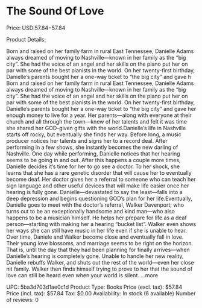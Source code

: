 # The Sound Of Love

Price: USD:$57.84-$57.84

Product Details:

Born and raised on her family farm in rural East Tennessee, Danielle Adams always dreamed of moving to Nashville—known in her family as the “big city”. She had the voice of an angel and her skills on the piano put her on par with some of the best pianists in the world. On her twenty-first birthday, Danielle’s parents bought her a one-way ticket to “the big city” and gave h Born and raised on her family farm in rural East Tennessee, Danielle Adams always dreamed of moving to Nashville—known in her family as the “big city”. She had the voice of an angel and her skills on the piano put her on par with some of the best pianists in the world. On her twenty-first birthday, Danielle’s parents bought her a one-way ticket to “the big city” and gave her enough money to live for a year. Her parents—along with everyone at their church and all through the town—knew of her talents and felt it was time she shared her GOD-given gifts with the world.Danielle’s life in Nashville starts off rocky, but eventually she finds her way. Before long, a music producer notices her talents and signs her to a record deal. After performing in a few shows, she instantly becomes the new darling of Nashville. One day while performing, Danielle notices that her hearing seems to be going in and out. After this happens a couple more times, Danielle decides it’s time for her to go see a doctor. To her shock, she learns that she has a rare genetic disorder that will cause her to eventually become deaf. Her doctor gives her a referral to someone who can teach her sign language and other useful devices that will make life easier once her hearing is fully gone. Danielle—devastated to say the least—falls into a deep depression and begins questioning GOD’s plan for her life.Eventually, Danielle goes to meet with the doctor’s referral, Walker Davenport; who turns out to be an exceptionally handsome and kind man—who also happens to be a musician himself. He helps her prepare for life as a deaf person—starting with making her a hearing “bucket list”. Walker even shows her ways she can still have music in her life even if she is unable to hear. Over time, Daniele and Walker become close and eventually fall in love. Their young love blossoms, and marriage seems to be right on the horizon. That is, until the day that they had been planning for finally arrives—when Danielle’s hearing is completely gone. Unable to handle her new reality, Danielle rebuffs Walker, and shuts out the rest of the world—even her close nit family. Walker then finds himself trying to prove to her that the sound of love can still be heard even when your world is silent. ...more

UPC: 5ba3d703d1ae0c1d
Product Type: Books
Price (excl. tax): $57.84
Price (incl. tax): $57.84
Tax: $0.00
Availability: In stock (6 available)
Number of reviews: 0